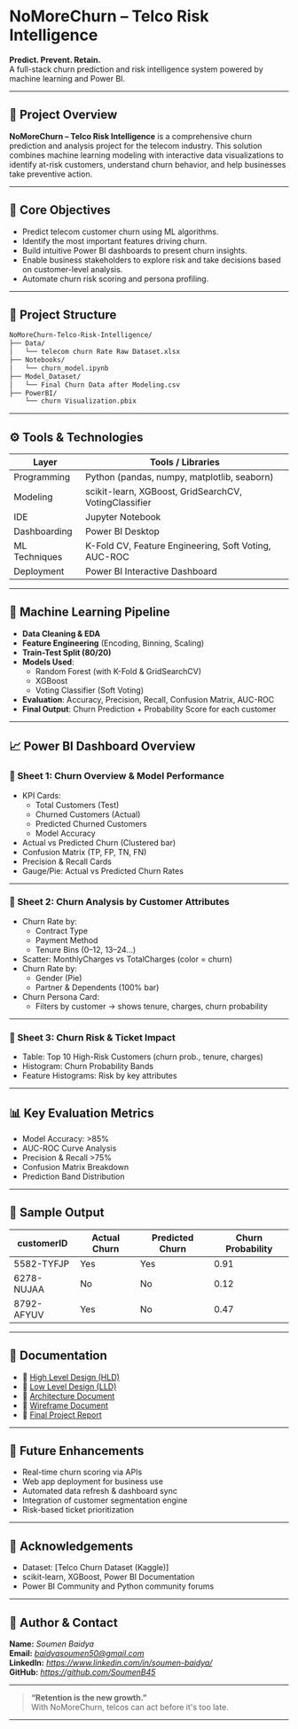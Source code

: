 # **NoMoreChurn – Telco Risk Intelligence**

**Predict. Prevent. Retain.**  
A full-stack churn prediction and risk intelligence system powered by machine learning and Power BI.

---

## 🚀 Project Overview

**NoMoreChurn – Telco Risk Intelligence** is a comprehensive churn prediction and analysis project for the telecom industry. This solution combines machine learning modeling with interactive data visualizations to identify at-risk customers, understand churn behavior, and help businesses take preventive action.

---

## 🧠 Core Objectives

- Predict telecom customer churn using ML algorithms.
- Identify the most important features driving churn.
- Build intuitive Power BI dashboards to present churn insights.
- Enable business stakeholders to explore risk and take decisions based on customer-level analysis.
- Automate churn risk scoring and persona profiling.

---

## 📂 Project Structure

```bash
NoMoreChurn-Telco-Risk-Intelligence/
├── Data/
│   └── telecom churn Rate Raw Dataset.xlsx
├── Notebooks/
│   └── churn_model.ipynb
├── Model_Dataset/
│   └── Final Churn Data after Modeling.csv
├── PowerBI/
    └── churn Visualization.pbix
```

---

## ⚙️ Tools & Technologies

| Layer             | Tools / Libraries                                     |
|------------------|-------------------------------------------------------|
| Programming       | Python (pandas, numpy, matplotlib, seaborn)          |
| Modeling          | scikit-learn, XGBoost, GridSearchCV, VotingClassifier|
| IDE               | Jupyter Notebook                                     |
| Dashboarding      | Power BI Desktop                                     |
| ML Techniques     | K-Fold CV, Feature Engineering, Soft Voting, AUC-ROC |
| Deployment        | Power BI Interactive Dashboard                       |

---

## 🧪 Machine Learning Pipeline

- **Data Cleaning & EDA**
- **Feature Engineering** (Encoding, Binning, Scaling)
- **Train-Test Split (80/20)**
- **Models Used**:
  - Random Forest (with K-Fold & GridSearchCV)
  - XGBoost
  - Voting Classifier (Soft Voting)
- **Evaluation**: Accuracy, Precision, Recall, Confusion Matrix, AUC-ROC
- **Final Output**: Churn Prediction + Probability Score for each customer

---

## 📈 Power BI Dashboard Overview

### 🧾 Sheet 1: Churn Overview & Model Performance

- KPI Cards:
  - Total Customers (Test)
  - Churned Customers (Actual)
  - Predicted Churned Customers
  - Model Accuracy
- Actual vs Predicted Churn (Clustered bar)
- Confusion Matrix (TP, FP, TN, FN)
- Precision & Recall Cards
- Gauge/Pie: Actual vs Predicted Churn Rates

---

### 🧾 Sheet 2: Churn Analysis by Customer Attributes

- Churn Rate by:
  - Contract Type
  - Payment Method
  - Tenure Bins (0–12, 13–24…)
- Scatter: MonthlyCharges vs TotalCharges (color = churn)
- Churn Rate by:
  - Gender (Pie)
  - Partner & Dependents (100% bar)
- Churn Persona Card:
  - Filters by customer → shows tenure, charges, churn probability

---

### 🧾 Sheet 3: Churn Risk & Ticket Impact

- Table: Top 10 High-Risk Customers (churn prob., tenure, charges)
- Histogram: Churn Probability Bands
- Feature Histograms: Risk by key attributes

---

## 📊 Key Evaluation Metrics

- Model Accuracy: >85%
- AUC-ROC Curve Analysis
- Precision & Recall >75%
- Confusion Matrix Breakdown
- Prediction Band Distribution

---

## 🧪 Sample Output

| customerID | Actual Churn | Predicted Churn | Churn Probability |
|------------|---------------|------------------|-------------------|
| 5582-TYFJP | Yes           | Yes              | 0.91              |
| 6278-NUJAA | No            | No               | 0.12              |
| 8792-AFYUV | Yes           | No               | 0.47              |

---

## 📁 Documentation

- 📄 [High Level Design (HLD)](./reports/High_Level_Design.pdf)
- 📄 [Low Level Design (LLD)](./reports/Low_Level_Design.pdf)
- 📄 [Architecture Document](https://github.com/SoumenB45/NoMoreChurn-Telco_Risk_Intelligence/blob/main/Documentation/Architecture%20Design%20Document.pdf)
- 📄 [Wireframe Document](./reports/Architecture_Document.pdf)
- 📄 [Final Project Report](./reports/Final_Project_Report.pdf)

---

## 🔮 Future Enhancements

- Real-time churn scoring via APIs
- Web app deployment for business use
- Automated data refresh & dashboard sync
- Integration of customer segmentation engine
- Risk-based ticket prioritization

---

## 🙌 Acknowledgements

- Dataset: [Telco Churn Dataset (Kaggle)]
- scikit-learn, XGBoost, Power BI Documentation
- Power BI Community and Python community forums

---

## 👤 Author & Contact

**Name:** *Soumen Baidya*  
**Email:** *baidyasoumen50@gmail.com*  
**LinkedIn:** *https://www.linkedin.com/in/soumen-baidya/*  
**GitHub:** *https://github.com/SoumenB45*  

---

> **“Retention is the new growth.”**  
> With NoMoreChurn, telcos can act before it's too late.

---
